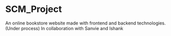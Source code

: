 # SCM_Project
An online bookstore website made with frontend and backend technologies. (Under process) In collaboration with Sanvie and Ishank
